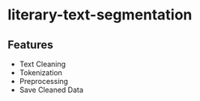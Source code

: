 # literary-text-segmentation

## Features
- Text Cleaning
- Tokenization
- Preprocessing
- Save Cleaned Data
